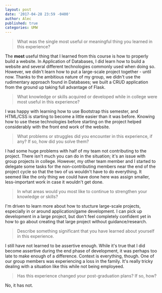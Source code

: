 ```yaml
---
layout: post
date: '2017-04-28 23:59 -0400'
author: Alec
published: true
categories: UMW
---
```

> What was the single most useful or meaningful thing you learned
in this experience?

The **most** useful thing that I learned from this course is how to properly build a website.  In Application of Databases, I did learn how to build a website and several different technologies commonly used when doing so.  However, we didn't learn how to put a large-scale project together - until now.  Thanks to the ambitious nature of my group, we didn't use the rudimentary approach found in Databases; we built a CRUD application from the ground up taking full advantage of Flask.   

> What knowledge or skills acquired or developed while in college
were most useful in this experience?

I was happy with learning how to use Bootstrap this semester, and HTML/CSS is starting to become a little easier than it was before.  Knowing how to use these technologies before starting on the project helped considerably with the front end work of the website. 

> What problems or struggles did you encounter in this experience,
if any? If so, how did you solve them?

I had some huge problems with half of my team not contributing to the project.  There isn't much you can do in the situation; it's an issue with group projects in college.  However, my other team member and I started to delegate some tasks for the non-contributing members near the end of the project cycle so that the two of us wouldn't have to do everything.  It seemed like the only thing we could have done here was assign smaller, less-important work in case it wouldn't get done.    

> In what areas would you most like to continue to strengthen your
knowledge or skills?

I'm driven to learn more about how to stucture large-scale projects, especially in or around application/game development.  I can pick up development in a large project, but don't feel completely confident yet in how to go about creating that large project without guidance/research.  

> Describe something significant that you have learned about
yourself in this experience.

I still have not learned to be assertive enough.  While it's true that I did become assertive during the end phase of development, it was perhaps too late to make enough of a difference.  Context is everything, though.  One of our group members was experiencing a loss in the family.  It's really tricky dealing with a situation like this while not being employeed.    

> Has this experience changed your post-graduation plans? If so,
how?

No, it has not.
